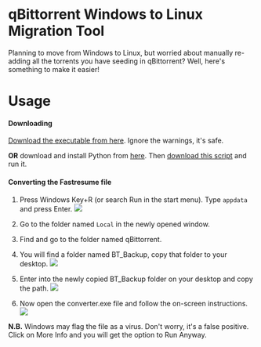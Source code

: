# qBittorrent Windows to Linux Migration Tool
Planning to move from Windows to Linux, but worried about manually re-adding all the torrents you have seeding in qBittorrent? Well, here's something to make it easier!

# Usage
####  Downloading
[Download the executable from here](https://github.com/amin2783/qbit-win-to-linux-fastresume-converter/releases/download/1.0/converter.exe "Download the executable from here"). Ignore the warnings, it's safe. 

**OR** download and install Python from [here](https://www.python.org "here"). Then [download this script](https://gitcdn.link/repo/amin2783/qbit-win-to-linux-fastresume-converter/main/converter.py "download this script") and run it. 

#### Converting the Fastresume file
1. Press Windows Key+R (or search Run in the start menu). Type `appdata` and press Enter.
![](https://i.ibb.co/PGYKbBT/image.png)

2. Go to the folder named `Local` in the newly opened window.

3. Find and go to the folder named qBittorrent.

4. You will find a folder named BT_Backup, copy that folder to your desktop.
![](https://i.ibb.co/DK9MfbY/image.png)

5. Enter into the newly copied BT_Backup folder on your desktop and copy the path. 
![](https://i.ibb.co/k4Xqmfj/image.png)

6. Now open the converter.exe file and follow the on-screen instructions.
![](https://i.ibb.co/34tCZWb/image.png)

**N.B.** Windows may flag the file as a virus. Don't worry, it's a false positive. Click on More Info and you will get the option to Run Anyway.
